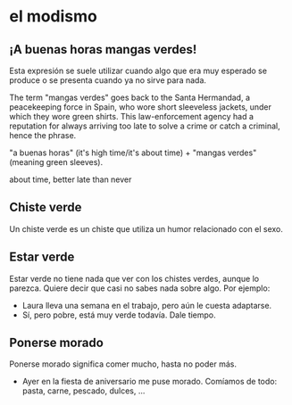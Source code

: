 # el modismo

## ¡A buenas horas mangas verdes!

Esta expresión se suele utilizar cuando algo que era muy esperado se produce o se presenta cuando ya no sirve para nada.

The term "mangas verdes" goes back to the Santa Hermandad, a peacekeeping force in Spain, who wore short sleeveless jackets, under which they wore green shirts. This law-enforcement agency had a reputation for always arriving too late to solve a crime or catch a criminal, hence the phrase.

 "a buenas horas" (it's high time/it's about time) + "mangas verdes" (meaning green sleeves).

about time, better late than never

## Chiste verde
Un chiste verde es un chiste que utiliza un humor relacionado con el sexo.

## Estar verde
Estar verde no tiene nada que ver con los chistes verdes, aunque lo parezca. Quiere decir que casi
no sabes nada sobre algo. Por ejemplo:
- Laura lleva una semana en el trabajo, pero aún le
cuesta adaptarse.
- Sí, pero pobre, está muy verde todavía. Dale tiempo.

## Ponerse morado
Ponerse morado significa comer mucho, hasta no poder más.
- Ayer en la fiesta de aniversario me puse morado.
Comíamos de todo: pasta, carne, pescado, dulces, ...
